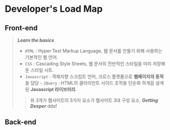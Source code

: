 # Developer's Load Map

## Front-end
> ***Learn the basics***
 > - `HTML` : Hyper Text Markup Language, 웹 문서를 만들기 위해 사용하는 기본적인 웹 언어.
 > - `CSS` : Cascading Style Sheets, 웹 문서의 전반적인 스타일을 미리 저장해 둔 스타일 시트.
 > - `Javascript` : 객체지향 스크립트 언어, 크로스 플랫폼으로 **웹페이지의 동작** 을 담당
    - `JQuery` : HTML의 클라이언트 사이드 조작을 단순화 하게끔 설계된 **Javascript 라이브러리**.
  >> 위 3개가 웹사이트의 3가지 요소가 웹사이트 3대 구성 요소.
 > ***Getting Deeper***
 >> ddsf



## Back-end
